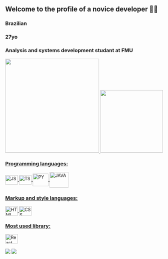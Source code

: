 ## Welcome to the profile of a novice developer 🧑‍💻​
### Brazilian
### 27yo
### Analysis and systems development studant at FMU

<div>
   <a href="https://github.com/VCTRdvlpr">
   <img height="300em" src="https://github-readme-stats.vercel.app/api/top-langs/?username=VCTRdvlpr&layout=normal&langs_count=7&theme=chartreuse-dark"/>
   <img height="200em" src="https://github-readme-stats.vercel.app/api?username=VCTRdvlpr&show_icons=true&theme=chartreuse-dark&include_all_commits=true&count_private=true"/>
   
</div>

### Programming languages:
<div style="display: inline_block">   
   <img align="center" alt="JS" height=30" width="40" src="https://cdn.jsdelivr.net/gh/devicons/devicon/icons/javascript/javascript-original.svg" />  
   <img align="center" alt="TS" height=30" width="40" src="https://cdn.jsdelivr.net/gh/devicons/devicon/icons/typescript/typescript-original.svg" />  
   <img align="center" alt="PY" height=40" width="50" src="https://cdn.jsdelivr.net/gh/devicons/devicon/icons/python/python-original.svg" />
   <img align="center" alt="JAVA" height=50" width="60" src="https://cdn.jsdelivr.net/gh/devicons/devicon/icons/java/java-original-wordmark.svg" />


</div>   
   
### Markup and style languages:
<div style="display: inline_block">
   <img align="center" alt="HTML" height=30" width="40" src="https://cdn.jsdelivr.net/gh/devicons/devicon/icons/html5/html5-original.svg" />
   <img align="center" alt="CSS" height=30" width="40" src="https://cdn.jsdelivr.net/gh/devicons/devicon/icons/css3/css3-original.svg" />
</div>
   
### Most used library:
<div style="display: inline_block">
   <img align="center" alt="React" height=30" width="40" src="https://cdn.jsdelivr.net/gh/devicons/devicon/icons/react/react-original.svg" />                           </div>                                                                                                               
 
<br> 
<div> 
  <a href="https://www.linkedin.com/in/victor-hugo-affonso-165848207" target="_blank"><img src="https://img.shields.io/badge/-LinkedIn-%230077B5?style=for-the-badge&logo=linkedin&logoColor=white" target="_blank"></a>
  <a href="https://instagram.com/vctr_dvlpr" target="_blank"><img src="https://img.shields.io/badge/-Instagram-%23E4405F?style=for-the-badge&logo=instagram&logoColor=white" target="_blank"></a>     


</div>
